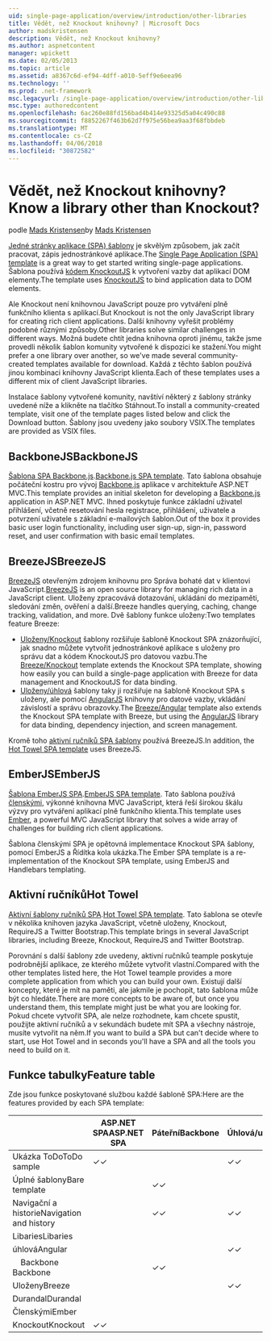 ```yaml
---
uid: single-page-application/overview/introduction/other-libraries
title: Vědět, než Knockout knihovny? | Microsoft Docs
author: madskristensen
description: Vědět, než Knockout knihovny?
ms.author: aspnetcontent
manager: wpickett
ms.date: 02/05/2013
ms.topic: article
ms.assetid: a8367c6d-ef94-4dff-a010-5eff9e6eea96
ms.technology: ''
ms.prod: .net-framework
msc.legacyurl: /single-page-application/overview/introduction/other-libraries
msc.type: authoredcontent
ms.openlocfilehash: 6ac260e88fd156bad4b414e93325d5a04c490c88
ms.sourcegitcommit: f8852267f463b62d7f975e56bea9aa3f68fbbdeb
ms.translationtype: MT
ms.contentlocale: cs-CZ
ms.lasthandoff: 04/06/2018
ms.locfileid: "30872582"
---
```

<a name="know-a-library-other-than-knockout"></a><span data-ttu-id="9f741-104">Vědět, než Knockout knihovny?</span><span class="sxs-lookup"><span data-stu-id="9f741-104">Know a library other than Knockout?</span></span>
====================
<span data-ttu-id="9f741-105">podle [Mads Kristensen](https://github.com/madskristensen)</span><span class="sxs-lookup"><span data-stu-id="9f741-105">by [Mads Kristensen](https://github.com/madskristensen)</span></span>

<span data-ttu-id="9f741-106">[Jedné stránky aplikace (SPA) šablony](knockoutjs-template.md) je skvělým způsobem, jak začít pracovat, zápis jednostránkové aplikace.</span><span class="sxs-lookup"><span data-stu-id="9f741-106">The [Single Page Application (SPA) template](knockoutjs-template.md) is a great way to get started writing single-page applications.</span></span> <span data-ttu-id="9f741-107">Šablona používá [kódem KnockoutJS](http://knockoutjs.com/) k vytvoření vazby dat aplikací DOM elementy.</span><span class="sxs-lookup"><span data-stu-id="9f741-107">The template uses [KnockoutJS](http://knockoutjs.com/) to bind application data to DOM elements.</span></span>

<span data-ttu-id="9f741-108">Ale Knockout není knihovnou JavaScript pouze pro vytváření plně funkčního klienta s aplikací.</span><span class="sxs-lookup"><span data-stu-id="9f741-108">But Knockout is not the only JavaScript library for creating rich client applications.</span></span> <span data-ttu-id="9f741-109">Další knihovny vyřešit problémy podobné různými způsoby.</span><span class="sxs-lookup"><span data-stu-id="9f741-109">Other libraries solve similar challenges in different ways.</span></span> <span data-ttu-id="9f741-110">Možná budete chtít jedna knihovna oproti jinému, takže jsme provedli několik šablon komunity vytvořené k dispozici ke stažení.</span><span class="sxs-lookup"><span data-stu-id="9f741-110">You might prefer a one library over another, so we've made several community-created templates available for download.</span></span> <span data-ttu-id="9f741-111">Každá z těchto šablon používá jinou kombinaci knihovny JavaScript klienta.</span><span class="sxs-lookup"><span data-stu-id="9f741-111">Each of these templates uses a different mix of client JavaScript libraries.</span></span>

<span data-ttu-id="9f741-112">Instalace šablony vytvořené komunity, navštíví některý z šablony stránky uvedené níže a klikněte na tlačítko Stáhnout.</span><span class="sxs-lookup"><span data-stu-id="9f741-112">To install a community-created template, visit one of the template pages listed below and click the Download button.</span></span> <span data-ttu-id="9f741-113">Šablony jsou uvedeny jako soubory VSIX.</span><span class="sxs-lookup"><span data-stu-id="9f741-113">The templates are provided as VSIX files.</span></span>

## <a name="backbonejs"></a><span data-ttu-id="9f741-114">BackboneJS</span><span class="sxs-lookup"><span data-stu-id="9f741-114">BackboneJS</span></span>

<span data-ttu-id="9f741-115">[Šablona SPA Backbone.js](../templates/backbonejs-template.md).</span><span class="sxs-lookup"><span data-stu-id="9f741-115">[Backbone.js SPA template](../templates/backbonejs-template.md).</span></span> <span data-ttu-id="9f741-116">Tato šablona obsahuje počáteční kostru pro vývoj [Backbone.js](http://backbonejs.org/) aplikace v architektuře ASP.NET MVC.</span><span class="sxs-lookup"><span data-stu-id="9f741-116">This template provides an initial skeleton for developing a [Backbone.js](http://backbonejs.org/) application in ASP.NET MVC.</span></span> <span data-ttu-id="9f741-117">Ihned poskytuje funkce základní uživatel přihlášení, včetně resetování hesla registrace, přihlášení, uživatele a potvrzení uživatele s základní e-mailových šablon.</span><span class="sxs-lookup"><span data-stu-id="9f741-117">Out of the box it provides basic user login functionality, including user sign-up, sign-in, password reset, and user confirmation with basic email templates.</span></span>

## <a name="breezejs"></a><span data-ttu-id="9f741-118">BreezeJS</span><span class="sxs-lookup"><span data-stu-id="9f741-118">BreezeJS</span></span>

<span data-ttu-id="9f741-119">[BreezeJS](http://www.breezejs.com/?utm_source=ms-spa) otevřeným zdrojem knihovnu pro Správa bohaté dat v klientovi JavaScript.</span><span class="sxs-lookup"><span data-stu-id="9f741-119">[BreezeJS](http://www.breezejs.com/?utm_source=ms-spa) is an open source library for managing rich data in a JavaScript client.</span></span> <span data-ttu-id="9f741-120">Uloženy zpracovává dotazování, ukládání do mezipaměti, sledování změn, ověření a další.</span><span class="sxs-lookup"><span data-stu-id="9f741-120">Breeze handles querying, caching, change tracking, validation, and more.</span></span> <span data-ttu-id="9f741-121">Dvě šablony funkce uloženy:</span><span class="sxs-lookup"><span data-stu-id="9f741-121">Two templates feature Breeze:</span></span>

- <span data-ttu-id="9f741-122">[Uloženy/Knockout](../templates/breezeknockout-template.md) šablony rozšiřuje šabloně Knockout SPA znázorňující, jak snadno můžete vytvořit jednostránkové aplikace s uloženy pro správu dat a kódem KnockoutJS pro datovou vazbu.</span><span class="sxs-lookup"><span data-stu-id="9f741-122">The [Breeze/Knockout](../templates/breezeknockout-template.md) template extends the Knockout SPA template, showing how easily you can build a single-page application with Breeze for data management and KnockoutJS for data binding.</span></span>
- <span data-ttu-id="9f741-123">[Uloženy/úhlová](../templates/breezeangular-template.md) šablony taky ji rozšiřuje na šabloně Knockout SPA s uloženy, ale pomocí [AngularJS](http://angularjs.org) knihovny pro datové vazby, vkládání závislostí a správu obrazovky.</span><span class="sxs-lookup"><span data-stu-id="9f741-123">The [Breeze/Angular](../templates/breezeangular-template.md) template also extends the Knockout SPA template with Breeze, but using the [AngularJS](http://angularjs.org) library for data binding, dependency injection, and screen management.</span></span>

<span data-ttu-id="9f741-124">Kromě toho [aktivní ručníků SPA šablony](../templates/hottowel-template.md) používá BreezeJS.</span><span class="sxs-lookup"><span data-stu-id="9f741-124">In addition, the [Hot Towel SPA template](../templates/hottowel-template.md) uses BreezeJS.</span></span>

## <a name="emberjs"></a><span data-ttu-id="9f741-125">EmberJS</span><span class="sxs-lookup"><span data-stu-id="9f741-125">EmberJS</span></span>

<span data-ttu-id="9f741-126">[Šablona EmberJS SPA](../templates/emberjs-template.md).</span><span class="sxs-lookup"><span data-stu-id="9f741-126">[EmberJS SPA template](../templates/emberjs-template.md).</span></span> <span data-ttu-id="9f741-127">Tato šablona používá [členskými](http://emberjs.com/), výkonné knihovna MVC JavaScript, která řeší širokou škálu výzvy pro vytváření aplikací plně funkčního klienta.</span><span class="sxs-lookup"><span data-stu-id="9f741-127">This template uses [Ember](http://emberjs.com/), a powerful MVC JavaScript library that solves a wide array of challenges for building rich client applications.</span></span>

<span data-ttu-id="9f741-128">Šablona členskými SPA je opětovná implementace Knockout SPA šablony, pomocí EmberJS a Řídítka kola ukázka.</span><span class="sxs-lookup"><span data-stu-id="9f741-128">The Ember SPA template is a re-implementation of the Knockout SPA template, using EmberJS and Handlebars templating.</span></span>

## <a name="hot-towel"></a><span data-ttu-id="9f741-129">Aktivní ručníků</span><span class="sxs-lookup"><span data-stu-id="9f741-129">Hot Towel</span></span>

<span data-ttu-id="9f741-130">[Aktivní šablony ručníků SPA](../templates/hottowel-template.md).</span><span class="sxs-lookup"><span data-stu-id="9f741-130">[Hot Towel SPA template](../templates/hottowel-template.md).</span></span> <span data-ttu-id="9f741-131">Tato šablona se otevře v několika knihoven jazyka JavaScript, včetně uloženy, Knockout, RequireJS a Twitter Bootstrap.</span><span class="sxs-lookup"><span data-stu-id="9f741-131">This template brings in several JavaScript libraries, including Breeze, Knockout, RequireJS and Twitter Bootstrap.</span></span>

<span data-ttu-id="9f741-132">Porovnání s další šablony zde uvedeny, aktivní ručníků teample poskytuje podrobnější aplikace, ze kterého můžete vytvořit vlastní.</span><span class="sxs-lookup"><span data-stu-id="9f741-132">Compared with the other templates listed here, the Hot Towel teample provides a more complete application from which you can build your own.</span></span> <span data-ttu-id="9f741-133">Existují další koncepty, které je mít na paměti, ale jakmile je pochopit, tato šablona může být co hledáte.</span><span class="sxs-lookup"><span data-stu-id="9f741-133">There are more concepts to be aware of, but once you understand them, this template might just be what you are looking for.</span></span> <span data-ttu-id="9f741-134">Pokud chcete vytvořit SPA, ale nelze rozhodnete, kam chcete spustit, použijte aktivní ručníků a v sekundách budete mít SPA a všechny nástroje, musíte vytvořit na něm.</span><span class="sxs-lookup"><span data-stu-id="9f741-134">If you want to build a SPA but can't decide where to start, use Hot Towel and in seconds you'll have a SPA and all the tools you need to build on it.</span></span>

## <a name="feature-table"></a><span data-ttu-id="9f741-135">Funkce tabulky</span><span class="sxs-lookup"><span data-stu-id="9f741-135">Feature table</span></span>

<span data-ttu-id="9f741-136">Zde jsou funkce poskytované službou každé šabloně SPA:</span><span class="sxs-lookup"><span data-stu-id="9f741-136">Here are the features provided by each SPA template:</span></span>


|                        | <span data-ttu-id="9f741-137">ASP.NET SPA</span><span class="sxs-lookup"><span data-stu-id="9f741-137">ASP.NET SPA</span></span> | <span data-ttu-id="9f741-138">Páteřní</span><span class="sxs-lookup"><span data-stu-id="9f741-138">Backbone</span></span> | <span data-ttu-id="9f741-139">Úhlová/uloženy</span><span class="sxs-lookup"><span data-stu-id="9f741-139">Breeze/Angular</span></span> | <span data-ttu-id="9f741-140">Breeze/KO</span><span class="sxs-lookup"><span data-stu-id="9f741-140">Breeze/KO</span></span> |  <span data-ttu-id="9f741-141">Členskými</span><span class="sxs-lookup"><span data-stu-id="9f741-141">Ember</span></span>   | <span data-ttu-id="9f741-142">Aktivní ručníků</span><span class="sxs-lookup"><span data-stu-id="9f741-142">Hot Towel</span></span> |
|------------------------|-------------|----------|----------------|-----------|----------|-----------|
|      <span data-ttu-id="9f741-143">Ukázka ToDo</span><span class="sxs-lookup"><span data-stu-id="9f741-143">ToDo sample</span></span>       |  <span data-ttu-id="9f741-144">&#10003;</span><span class="sxs-lookup"><span data-stu-id="9f741-144">&#10003;</span></span>   |          |    <span data-ttu-id="9f741-145">&#10003;</span><span class="sxs-lookup"><span data-stu-id="9f741-145">&#10003;</span></span>    | <span data-ttu-id="9f741-146">&#10003;</span><span class="sxs-lookup"><span data-stu-id="9f741-146">&#10003;</span></span>  | <span data-ttu-id="9f741-147">&#10003;</span><span class="sxs-lookup"><span data-stu-id="9f741-147">&#10003;</span></span> |           |
|     <span data-ttu-id="9f741-148">Úplné šablony</span><span class="sxs-lookup"><span data-stu-id="9f741-148">Bare template</span></span>      |             | <span data-ttu-id="9f741-149">&#10003;</span><span class="sxs-lookup"><span data-stu-id="9f741-149">&#10003;</span></span> |                |           |          | <span data-ttu-id="9f741-150">&#10003;</span><span class="sxs-lookup"><span data-stu-id="9f741-150">&#10003;</span></span>  |
| <span data-ttu-id="9f741-151">Navigační a historie</span><span class="sxs-lookup"><span data-stu-id="9f741-151">Navigation and history</span></span> |             | <span data-ttu-id="9f741-152">&#10003;</span><span class="sxs-lookup"><span data-stu-id="9f741-152">&#10003;</span></span> |    <span data-ttu-id="9f741-153">&#10003;</span><span class="sxs-lookup"><span data-stu-id="9f741-153">&#10003;</span></span>    |           | <span data-ttu-id="9f741-154">&#10003;</span><span class="sxs-lookup"><span data-stu-id="9f741-154">&#10003;</span></span> | <span data-ttu-id="9f741-155">&#10003;</span><span class="sxs-lookup"><span data-stu-id="9f741-155">&#10003;</span></span>  |
|        <span data-ttu-id="9f741-156">Libaries</span><span class="sxs-lookup"><span data-stu-id="9f741-156">Libaries</span></span>        |             |          |                |           |          |           |
|        <span data-ttu-id="9f741-157">úhlová</span><span class="sxs-lookup"><span data-stu-id="9f741-157">Angular</span></span>         |             |          |    <span data-ttu-id="9f741-158">&#10003;</span><span class="sxs-lookup"><span data-stu-id="9f741-158">&#10003;</span></span>    |           |          |           |
|    <span data-ttu-id="9f741-159">&#8195;Backbone</span><span class="sxs-lookup"><span data-stu-id="9f741-159">&#8195;Backbone</span></span>     |             | <span data-ttu-id="9f741-160">&#10003;</span><span class="sxs-lookup"><span data-stu-id="9f741-160">&#10003;</span></span> |                |           |          |           |
|         <span data-ttu-id="9f741-161">Uloženy</span><span class="sxs-lookup"><span data-stu-id="9f741-161">Breeze</span></span>         |             |          |    <span data-ttu-id="9f741-162">&#10003;</span><span class="sxs-lookup"><span data-stu-id="9f741-162">&#10003;</span></span>    | <span data-ttu-id="9f741-163">&#10003;</span><span class="sxs-lookup"><span data-stu-id="9f741-163">&#10003;</span></span>  |          | <span data-ttu-id="9f741-164">&#10003;</span><span class="sxs-lookup"><span data-stu-id="9f741-164">&#10003;</span></span>  |
|        <span data-ttu-id="9f741-165">Durandal</span><span class="sxs-lookup"><span data-stu-id="9f741-165">Durandal</span></span>        |             |          |                |           |          | <span data-ttu-id="9f741-166">&#10003;</span><span class="sxs-lookup"><span data-stu-id="9f741-166">&#10003;</span></span>  |
|         <span data-ttu-id="9f741-167">Členskými</span><span class="sxs-lookup"><span data-stu-id="9f741-167">Ember</span></span>          |             |          |                |           | <span data-ttu-id="9f741-168">&#10003;</span><span class="sxs-lookup"><span data-stu-id="9f741-168">&#10003;</span></span> |           |
|        <span data-ttu-id="9f741-169">Knockout</span><span class="sxs-lookup"><span data-stu-id="9f741-169">Knockout</span></span>        |  <span data-ttu-id="9f741-170">&#10003;</span><span class="sxs-lookup"><span data-stu-id="9f741-170">&#10003;</span></span>   |          |                | <span data-ttu-id="9f741-171">&#10003;</span><span class="sxs-lookup"><span data-stu-id="9f741-171">&#10003;</span></span>  |          | <span data-ttu-id="9f741-172">&#10003;</span><span class="sxs-lookup"><span data-stu-id="9f741-172">&#10003;</span></span>  |

